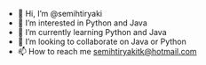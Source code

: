 - 👋 Hi, I’m @semihtiryaki
- 👀 I’m interested in Python and Java
- 🌱 I’m currently learning Python and Java
- 💞️ I’m looking to collaborate on Java or Python
- 📫 How to reach me semihtiryakitk@hotmail.com

<!---
semihtiryaki/semihtiryaki is a ✨ special ✨ repository because its `README.md` (this file) appears on your GitHub profile.
You can click the Preview link to take a look at your changes.
--->
